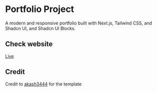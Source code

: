 # Portfolio Project

A modern and responsive portfolio built with Next.js, Tailwind CSS, and Shadcn UI, and Shadcn UI Blocks.

## Check website

[Live](https://luisanz.com/)

## Credit
Credit to [akash3444](https://github.com/akash3444/portfolio-template) for the template
